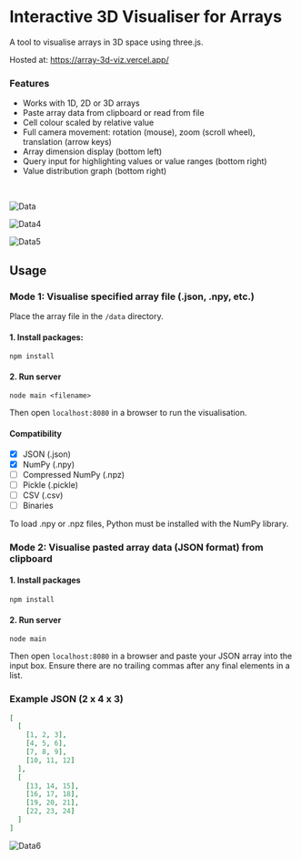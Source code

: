 # Interactive 3D Visualiser for Arrays
A tool to visualise arrays in 3D space using three.js.

Hosted at: https://array-3d-viz.vercel.app/

### Features
- Works with 1D, 2D or 3D arrays
- Paste array data from clipboard or read from file
- Cell colour scaled by relative value
- Full camera movement: rotation (mouse), zoom (scroll wheel), translation (arrow keys)
- Array dimension display (bottom left)
- Query input for highlighting values or value ranges (bottom right)
- Value distribution graph (bottom right)      

<br>

![Data](https://user-images.githubusercontent.com/41476809/179063555-7dbf08d4-ded9-4131-b4bf-b6b619e8e715.png)

![Data4](https://user-images.githubusercontent.com/41476809/179064728-ac07c0d0-3b9e-42d1-a979-85ba35b49aac.png)

![Data5](https://user-images.githubusercontent.com/41476809/179065260-ac1415f9-d0b8-4d4c-b03b-1be5e6d54b50.png)

## Usage 

###  Mode 1: Visualise specified array file (.json, .npy, etc.)

Place the array file in the <code>/data</code> directory.

#### 1. Install packages:
```
npm install
```
#### 2. Run server
```
node main <filename>
```
Then open <code>localhost:8080</code> in a browser to run the visualisation.

#### Compatibility 
- [x] JSON (.json) 
- [x] NumPy (.npy)
- [ ] Compressed NumPy (.npz)    
- [ ] Pickle (.pickle)
- [ ] CSV (.csv)
- [ ] Binaries 

To load .npy or .npz files, Python must be installed with the NumPy library.

### Mode 2: Visualise pasted array data (JSON format) from clipboard

#### 1. Install packages
```
npm install
```
#### 2. Run server
```
node main
```

Then open <code>localhost:8080</code> in a browser and paste your JSON array into the input box. Ensure there are no trailing commas after any final elements in a list.

### Example JSON (2 x 4 x 3)

```json
[
  [
    [1, 2, 3],
    [4, 5, 6],
    [7, 8, 9],
    [10, 11, 12]
  ],
  [
    [13, 14, 15],
    [16, 17, 18],
    [19, 20, 21],
    [22, 23, 24]
  ]
]

```

![Data6](https://user-images.githubusercontent.com/41476809/179065871-d10666a7-6091-49f8-a26f-01cfd9bca5a2.png)
